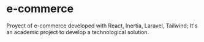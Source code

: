 # e-commerce
Proyect of e-commerce developed with React, Inertia, Laravel, Tailwind; It's an academic project to develop a technological solution.
